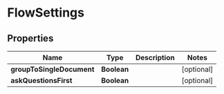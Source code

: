 
# FlowSettings

## Properties
Name | Type | Description | Notes
------------ | ------------- | ------------- | -------------
**groupToSingleDocument** | **Boolean** |  |  [optional]
**askQuestionsFirst** | **Boolean** |  |  [optional]



